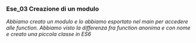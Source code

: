 ### Ese_03 Creazione di un modulo
*Abbiamo creato un modulo e lo abbiamo esportato nel main per accedere alle function. Abbiamo visto la differenza fra function anonima e con nome e creato una piccola classe in ES6*